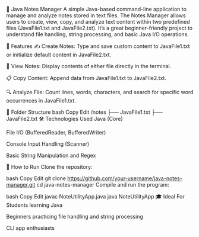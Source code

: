 📓 Java Notes Manager
A simple Java-based command-line application to manage and analyze notes stored in text files. The Notes Manager allows users to create, view, copy, and analyze text content within two predefined files (JavaFile1.txt and JavaFile2.txt). It’s a great beginner-friendly project to understand file handling, string processing, and basic Java I/O operations.

🔧 Features
✍️ Create Notes: Type and save custom content to JavaFile1.txt or initialize default content in JavaFile2.txt.

📂 View Notes: Display contents of either file directly in the terminal.

📋 Copy Content: Append data from JavaFile1.txt to JavaFile2.txt.

🔍 Analyze File: Count lines, words, characters, and search for specific word occurrences in JavaFile1.txt.

📁 Folder Structure
bash
Copy
Edit
/notes
├── JavaFile1.txt
├── JavaFile2.txt
🛠️ Technologies Used
Java (Core)

File I/O (BufferedReader, BufferedWriter)

Console Input Handling (Scanner)

Basic String Manipulation and Regex

🚀 How to Run
Clone the repository:

bash
Copy
Edit
git clone https://github.com/your-username/java-notes-manager.git
cd java-notes-manager
Compile and run the program:

bash
Copy
Edit
javac NoteUtilityApp.java
java NoteUtilityApp
🎓 Ideal For
Students learning Java

Beginners practicing file handling and string processing

CLI app enthusiasts

